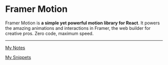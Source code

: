 # Framer Motion

Framer Motion is **a simple yet powerful motion library for React**. It powers the amazing animations and interactions in Framer, the web builder for creative pros. Zero code, maximum speed.

---

[My Notes](Framer%20Motion%201b2aeacbb299814881d1cf6b421876c0/My%20Notes%201b2aeacbb299814a82cccf17669bc423.md)

[My Snippets](Framer%20Motion%201b2aeacbb299814881d1cf6b421876c0/My%20Snippets%201b2aeacbb29981078fcad5e6bdeb3ffc.md)